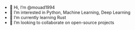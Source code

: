 - 👋 Hi, I’m @mouad1994
- 👀 I’m interested in Python, Machine Learning, Deep Learning
- 🌱 I’m currently learning Rust
- 💞️ I’m looking to collaborate on open-source projects

<!---
mouad1994/mouad1994 is a ✨ special ✨ repository because its `README.md` (this file) appears on your GitHub profile.
You can click the Preview link to take a look at your changes.
--->
